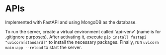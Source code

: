 # APIs
Implemented with FastAPI and using MongoDB as the database.

To run the server, create a virtual environment called 'api-venv' (name is for .gitignore purposes). After activating it, execute `pip install fastapi "uvicorn[standard]"` to install the necessary packages. Finally, run `uvicorn main:app --reload` to start the server.
